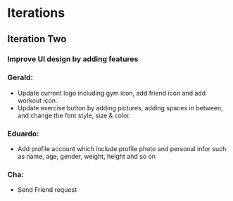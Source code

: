 # Iterations

## Iteration Two

### Improve UI design by adding features ###

### Gerald:
* Update current logo including gym icon, add friend icon and add workout icon.   
* Update exercise button by adding pictures, adding spaces in between, and change the font style, size & color.

### Eduardo:
* Add profile account which include profile photo and personal infor such as name, age, gender, weight, height and so on

### Cha:
* Send Friend request



